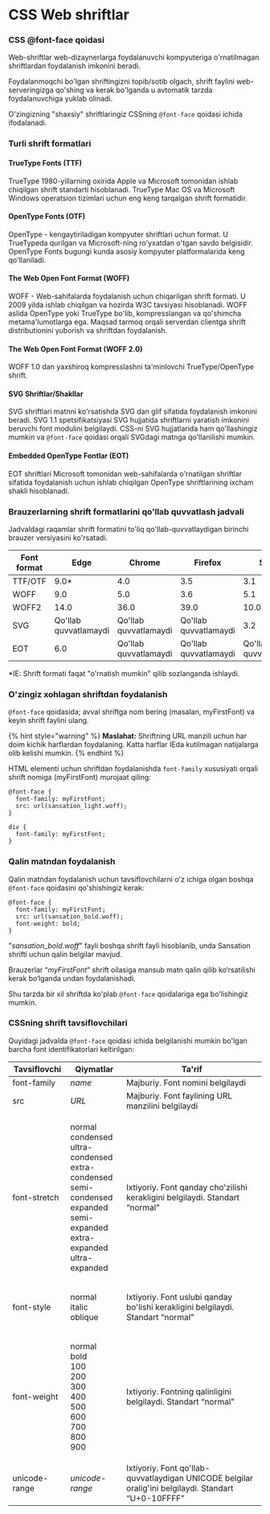 # CSS Web shriftlar

### CSS @font-face qoidasi <a href="#css-font-face-qoidasi" id="css-font-face-qoidasi"></a>

Web-shriftlar web-dizaynerlarga foydalanuvchi kompyuteriga o'rnatilmagan shriftlardan foydalanish imkonini beradi.

Foydalanmoqchi bo'lgan shriftingizni topib/sotib olgach, shrift faylini web-serveringizga qo'shing va kerak bo'lganda u avtomatik tarzda foydalanuvchiga yuklab olinadi.

O'zingizning "shaxsiy" shriftlaringiz CSSning `@font-face` qoidasi ichida ifodalanadi.

### Turli shrift formatlari <a href="#har-xil-font-formatlari" id="har-xil-font-formatlari"></a>

#### TrueType Fonts (TTF) <a href="#truetype-fontlar-ttf" id="truetype-fontlar-ttf"></a>

TrueType 1980-yillarning oxirida Apple va Microsoft tomonidan ishlab chiqilgan shrift standarti hisoblanadi. TrueType Mac OS va Microsoft Windows operatsion tizimlari uchun eng keng tarqalgan shrift formatidir.

#### OpenType Fonts (OTF) <a href="#opentype-fontlar-otf" id="opentype-fontlar-otf"></a>

OpenType - kengaytiriladigan kompyuter shriftlari uchun format. U TrueTypeda qurilgan va Microsoft-ning ro'yxatdan o'tgan savdo belgisidir. OpenType Fonts bugungi kunda asosiy kompyuter platformalarida keng qo'llaniladi.

#### The Web Open Font Format (WOFF) <a href="#the-web-open-font-format-woff" id="the-web-open-font-format-woff"></a>

WOFF - Web-sahifalarda foydalanish uchun chiqarilgan shrift formati. U 2009 yilda ishlab chiqilgan va hozirda W3C tavsiyasi hisoblanadi. WOFF aslida OpenType yoki TrueType bo'lib, kompresslangan va qo'shimcha metama'lumotlarga ega. Maqsad tarmoq orqali serverdan clientga shrift distributionini yuborish va shriftdan foydalanish.

#### The Web Open Font Format (WOFF 2.0) <a href="#the-web-open-font-format-woff-20" id="the-web-open-font-format-woff-20"></a>

WOFF 1.0 dan yaxshiroq kompresslashni ta'minlovchi TrueType/OpenType shrift.

#### SVG Shriftlar/Shakllar <a href="#svg-fontlarshakllar" id="svg-fontlarshakllar"></a>

SVG shriftlari matnni ko'rsatishda SVG dan glif sifatida foydalanish imkonini beradi. SVG 1.1 spetsifikatsiyasi SVG hujjatida shriftlarni yaratish imkonini beruvchi font modulini belgilaydi. CSS-ni SVG hujjatlarida ham qo'llashingiz mumkin va `@font-face` qoidasi orqali SVGdagi matnga qo'llanilishi mumkin.

#### Embedded OpenType Fontlar (EOT) <a href="#embedded-opentype-fontlar-eot" id="embedded-opentype-fontlar-eot"></a>

EOT shriftlari Microsoft tomonidan web-sahifalarda o'rnatilgan shriftlar sifatida foydalanish uchun ishlab chiqilgan OpenType shriftlarining ixcham shakli hisoblanadi.

### Brauzerlarning shrift formatlarini qo'llab quvvatlash jadvali <a href="#font-formatlari-uchun-brauzerlar-qollab-quvvatlash-jadvali" id="font-formatlari-uchun-brauzerlar-qollab-quvvatlash-jadvali"></a>

Jadvaldagi raqamlar shrift formatini to'liq qo'llab-quvvatlaydigan birinchi brauzer versiyasini ko'rsatadi.

| Font format | Edge                  | Chrome                | Firefox               | Safari                | Opera                 |
| ----------- | --------------------- | --------------------- | --------------------- | --------------------- | --------------------- |
| TTF/OTF     | 9.0\*                 | 4.0                   | 3.5                   | 3.1                   | 10.0                  |
| WOFF        | 9.0                   | 5.0                   | 3.6                   | 5.1                   | 11.1                  |
| WOFF2       | 14.0                  | 36.0                  | 39.0                  | 10.0                  | 26.0                  |
| SVG         | Qo'llab quvvatlamaydi | Qo'llab quvvatlamaydi | Qo'llab quvvatlamaydi | 3.2                   | Qo'llab quvvatlamaydi |
| EOT         | 6.0                   | Qo'llab quvvatlamaydi | Qo'llab quvvatlamaydi | Qo'llab quvvatlamaydi | Qo'llab quvvatlamaydi |

\*IE: Shrift formati faqat "o'rnatish mumkin" qilib sozlanganda ishlaydi.

### O'zingiz xohlagan shriftdan foydalanish <a href="#ozingiz-xohlagan-fontdan-foydalanish" id="ozingiz-xohlagan-fontdan-foydalanish"></a>

`@font-face` qoidasida; avval shriftga nom bering (masalan, myFirstFont) va keyin shrift faylini ulang.

{% hint style="warning" %}
**Maslahat:** Shriftning URL manzili uchun har doim kichik harflardan foydalaning. Katta harflar IEda kutilmagan natijalarga olib kelishi mumkin.
{% endhint %}

HTML elementi uchun shriftdan foydalanishda `font-family` xususiyati orqali shrift nomiga (myFirstFont) murojaat qiling:

```
@font-face {
  font-family: myFirstFont;
  src: url(sansation_light.woff);
}

div {
  font-family: myFirstFont;
}
```

### Qalin matndan foydalanish <a href="#qalin-jirniy-matndan-foydalanish" id="qalin-jirniy-matndan-foydalanish"></a>

Qalin matndan foydalanish uchun tavsiflovchilarni o'z ichiga olgan boshqa `@font-face` qoidasini qo'shishingiz kerak:

```
@font-face {
  font-family: myFirstFont;
  src: url(sansation_bold.woff);
  font-weight: bold;
}
```

"_sansation\_bold.woff_" fayli boshqa shrift fayli hisoblanib, unda Sansation shrifti uchun qalin belgilar mavjud.

Brauzerlar “_myFirstFont_” shrift oilasiga mansub matn qalin qilib ko‘rsatilishi kerak bo‘lganda undan foydalanishadi.

Shu tarzda bir xil shriftda ko'plab `@font-face` qoidalariga ega bo'lishingiz mumkin.

### CSSning shrift tavsiflovchilari <a href="#css-font-tavsiflovchilari" id="css-font-tavsiflovchilari"></a>

Quyidagi jadvalda `@font-face` qoidasi ichida belgilanishi mumkin bo'lgan barcha font identifikatorlari keltirilgan:

| Tavsiflovchi  | Qiymatlar                                                                                                                                           | Ta'rif                                                                                               |
| ------------- | --------------------------------------------------------------------------------------------------------------------------------------------------- | ---------------------------------------------------------------------------------------------------- |
| font-family   | _name_                                                                                                                                              | Majburiy. Font nomini belgilaydi                                                                     |
| src           | _URL_                                                                                                                                               | Majburiy. Font faylining URL manzilini belgilaydi                                                    |
| font-stretch  | <p>normal<br>condensed<br>ultra-condensed<br>extra-condensed<br>semi-condensed<br>expanded<br>semi-expanded<br>extra-expanded<br>ultra-expanded</p> | Ixtiyoriy. Font qanday cho'zilishi kerakligini belgilaydi. Standart “normal”                         |
| font-style    | <p>normal<br>italic<br>oblique</p>                                                                                                                  | Ixtiyoriy. Font uslubi qanday bo'lishi kerakligini belgilaydi. Standart “normal”                     |
| font-weight   | <p>normal<br>bold<br>100<br>200<br>300<br>400<br>500<br>600<br>700<br>800<br>900</p>                                                                | Ixtiyoriy. Fontning qalinligini belgilaydi. Standart “normal”                                        |
| unicode-range | _unicode-range_                                                                                                                                     | Ixtiyoriy. Font qo'llab-quvvatlaydigan UNICODE belgilar oralig'ini belgilaydi. Standart “U+0-10FFFF” |
